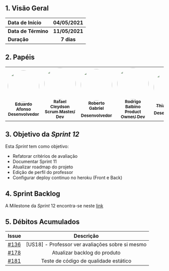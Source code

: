 
## 1. <a name="1">Visão Geral</a>

| Data de Início | 04/05/2021 |
|:--|:--:|
| **Data de Término** | **11/05/2021** |
| **Duração** | **7 dias** |

## 2. <a name="2">Papéis</a>

<table>
    <tr>
     <!-- Eduardo   -->
        <td align="center"><a href="https://github.com/oEduardoAfonso"><img style="border-radius: 50%;" src="https://avatars.githubusercontent.com/u/54921791?s=400&u=12d7cd0e0fdb7e4540dd786c4cc936167d8b7666&v=4" width="100px;" alt=""/><br /><sub><b>Eduardo Afonso</b><br><b>Desenvolvedor</b></sub></a><br /></td>
     <!-- Rafael -->
        <td align="center"><a href="https://github.com/RcleydsonR">
        <img style="border-radius: 50%;" src="https://avatars.githubusercontent.com/u/74625814?s=460&u=c3b77eaa289d931e139e184d494e0151956372a8&v=4"width="100px;" alt=""/>
        <br /><sub><b>Rafael Cleydson</b><br><b>Scrum Master/ Dev</b></sub></a><br /></td>
         <!-- Roberto  -->
        <td align="center"><a href="https://github.com/mangabeiras"><img style="border-radius: 50%;" src="https://avatars.githubusercontent.com/u/54643519?s=400&u=e818422fc51e3e58e20e2bfc28bcdcd96a3acf62&v=4" width="100px;" alt=""/><br /><sub><b>Roberto Gabriel</b><br><b>Desenvolvedor</sub></a><br /></td>
     <!-- Rodrigo     -->
        <td align="center"><a href=https://github.com/Balbinoo><img style="border-radius: 50%;" src="https://avatars.githubusercontent.com/u/54644626?s=400&u=8d36fb668cd69ccd23d5827ae9e1b86a937eefa1&v=4" width="100px;" alt=""/><br /><sub><b>Rodrigo Balbino</b><br><b>Product Owner/ Dev</b></sub></a><br /></td>
    <!-- Thiago  -->
        <td align="center"><a href=https://github.com/thiagohdaqw><img style="border-radius: 50%;" src="https://avatars.githubusercontent.com/u/54081877?s=400&u=c1add0666adbf836efe972df83a854185477c2cc&v=4" width="100px;" alt=""/><br /><sub><b>Thiago Paiva</b><br><b>Desenvolvedor</sub></a><br/></td>
     <!-- Victor -->
        <td align="center"><a href=https://github.com/victorhugo21><img style="border-radius: 50%;" src="https://avatars.githubusercontent.com/u/54643372?s=400&u=662c17b015a365ca35b5b4ea519c0fd64fd00184&v=4" width="100px;" alt=""/><br /><sub><b>Victor Hugo</b><br><b>Desenvolvedor</sub></a><br/></td>
        </tr>
    </table>
    
## 3. <a name="3">Objetivo da _Sprint 12_</a>

<p align="justify">Esta <i>Sprint</i> tem como objetivo:</p>

- Refatorar critérios de avaliação 
- Documentar Sprint 11 
- Atualizar roadmap do projeto 
- Edição de perfil do professor 
- Configurar deploy continuo no heroku (Front e Back)



## 4. <a name="4">Sprint Backlog</a>

A Milestone da _Sprint_ 12 encontra-se neste [link](https://github.com/fga-eps-mds/2020.2-Anunbis/milestone/13)

## 5. <a name="5">Débitos Acumulados</a>

| Issue | Descrição |
|:--|:--:|
| [#136](https://github.com/fga-eps-mds/2020.2-Anunbis/issues/136) | [US18] - Professor ver avaliações sobre si mesmo|
| [#178](https://github.com/fga-eps-mds/2020.2-Anunbis/issues/178) | Atualizar backlog do produto |
| [#181](https://github.com/fga-eps-mds/2020.2-Anunbis/issues/181) | Teste de código de qualidade estático |


